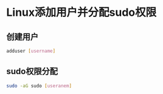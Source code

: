 # Linux添加用户并分配sudo权限

## 创建用户

```bash
adduser [username]
```

## sudo权限分配

```bash
sudo -aG sudo [useranem]
```
